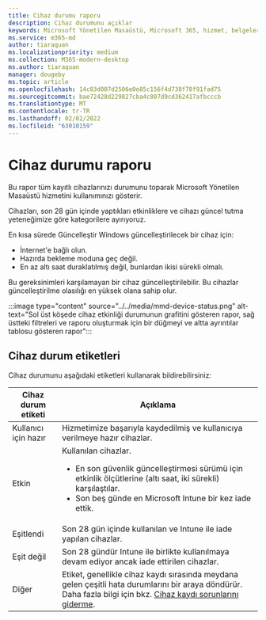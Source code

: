 ```yaml
---
title: Cihaz durumu raporu
description: Cihaz durumunu açıklar
keywords: Microsoft Yönetilen Masaüstü, Microsoft 365, hizmet, belgeler
ms.service: m365-md
author: tiaraquan
ms.localizationpriority: medium
ms.collection: M365-modern-desktop
ms.author: tiaraquan
manager: dougeby
ms.topic: article
ms.openlocfilehash: 14c83d007d2506e0e85c156f4d738f78f91fad75
ms.sourcegitcommit: bae72428d229827cba4c807d9cd362417afbcccb
ms.translationtype: MT
ms.contentlocale: tr-TR
ms.lasthandoff: 02/02/2022
ms.locfileid: "63010159"
---
```

# <a name="device-status-report"></a>Cihaz durumu raporu

Bu rapor tüm kayıtlı cihazlarınızı durumunu toparak Microsoft Yönetilen Masaüstü hizmetini kullanımınızı gösterir.

Cihazları, son 28 gün içinde yaptıkları etkinliklere ve cihazı güncel tutma yeteneğimize göre kategorilere ayırıyoruz.

En kısa sürede Güncelleştir Windows güncelleştirilecek bir cihaz için:

- İnternet'e bağlı olun.
- Hazırda bekleme moduna geç değil.
- En az altı saat duraklatılmış değil, bunlardan ikisi sürekli olmalı.

Bu gereksinimleri karşılamayan bir cihaz güncelleştirilebilir. Bu cihazlar güncelleştirilme olasılığı en yüksek olana sahip olur.

:::image type="content" source="../../media/mmd-device-status.png" alt-text="Sol üst köşede cihaz etkinliği durumunun grafitini gösteren rapor, sağ üstteki filtreleri ve raporu oluşturmak için bir düğmeyi ve altta ayrıntılar tablosu gösteren rapor":::

## <a name="device-status-labels"></a>Cihaz durum etiketleri

Cihaz durumunu aşağıdaki etiketleri kullanarak bildirebilirsiniz:

| Cihaz durum etiketi | Açıklama |
| ------ | ------ |
| Kullanıcı için hazır | Hizmetimize başarıyla kaydedilmiş ve kullanıcıya verilmeye hazır cihazlar.|
| Etkin | Kullanılan cihazlar. <ul><li>En son güvenlik güncelleştirmesi sürümü için etkinlik ölçütlerine (altı saat, iki sürekli) karşılaştılar.</li> <li>Son beş günde en Microsoft Intune bir kez iade ettik.</li></ul> |
| Eşitlendi | Son 28 gün içinde kullanılan ve Intune ile iade yapılan cihazlar.
| Eşit değil | Son 28 gündür Intune ile birlikte kullanılmaya devam ediyor ancak iade ettirilen cihazlar. |
| Diğer | Etiket, genellikle cihaz kaydı sırasında meydana gelen çeşitli hata durumlarını bir araya döndürür. Daha fazla bilgi için bkz. [Cihaz kaydı sorunlarını giderme](../get-started/register-devices-self.md#troubleshooting-device-registration). |
